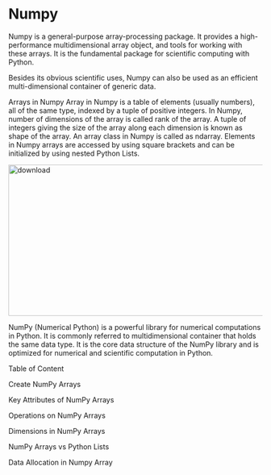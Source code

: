 # Numpy

Numpy is a general-purpose array-processing package. It provides a high-performance multidimensional array object, and tools for working with these arrays. It is the fundamental package for scientific computing with Python.

Besides its obvious scientific uses, Numpy can also be used as an efficient multi-dimensional container of generic data.

Arrays in Numpy
Array in Numpy is a table of elements (usually numbers), all of the same type, indexed by a tuple of positive integers. In Numpy, number of dimensions of the array is called rank of the array. A tuple of integers giving the size of the array along each dimension is known as shape of the array. An array class in Numpy is called as ndarray. Elements in Numpy arrays are accessed by using square brackets and can be initialized by using nested Python Lists.



<img width="40000" height="300" alt="download" src="https://github.com/user-attachments/assets/ac12b910-74ec-48d3-8d7f-3c1f95b10113" />


NumPy (Numerical Python) is a powerful library for numerical computations in Python. It is commonly referred to multidimensional container that holds the same data type. It is the core data structure of the NumPy library and is optimized for numerical and scientific computation in Python.

Table of Content

Create NumPy Arrays

Key Attributes of NumPy Arrays

Operations on NumPy Arrays

Dimensions in NumPy Arrays

NumPy Arrays vs Python Lists

Data Allocation in Numpy Array
    
